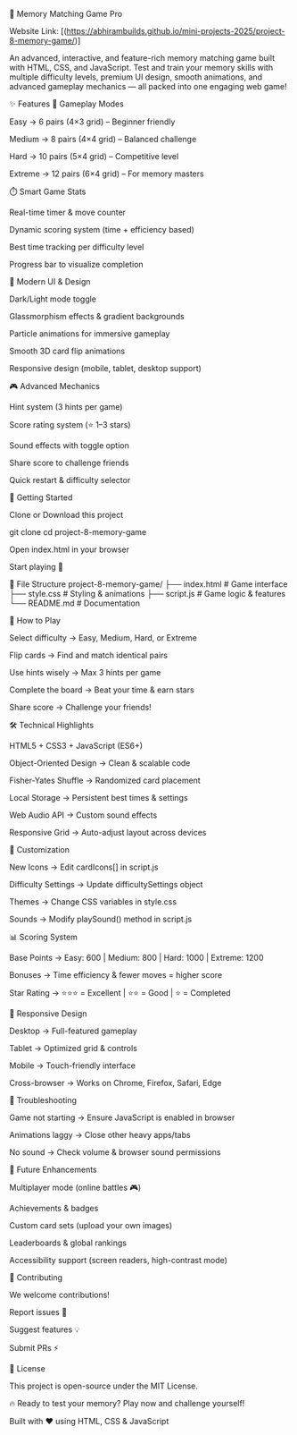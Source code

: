 🧠 Memory Matching Game Pro

Website Link: [(https://abhirambuilds.github.io/mini-projects-2025/project-8-memory-game/)]

An advanced, interactive, and feature-rich memory matching game built with HTML, CSS, and JavaScript. Test and train your memory skills with multiple difficulty levels, premium UI design, smooth animations, and advanced gameplay mechanics — all packed into one engaging web game!

✨ Features
🎯 Gameplay Modes

Easy → 6 pairs (4×3 grid) – Beginner friendly

Medium → 8 pairs (4×4 grid) – Balanced challenge

Hard → 10 pairs (5×4 grid) – Competitive level

Extreme → 12 pairs (6×4 grid) – For memory masters

⏱️ Smart Game Stats

Real-time timer & move counter

Dynamic scoring system (time + efficiency based)

Best time tracking per difficulty level

Progress bar to visualize completion

🎨 Modern UI & Design

Dark/Light mode toggle

Glassmorphism effects & gradient backgrounds

Particle animations for immersive gameplay

Smooth 3D card flip animations

Responsive design (mobile, tablet, desktop support)

🎮 Advanced Mechanics

Hint system (3 hints per game)

Score rating system (⭐ 1–3 stars)

Sound effects with toggle option

Share score to challenge friends

Quick restart & difficulty selector

🚀 Getting Started

Clone or Download this project

git clone <repository-url>
cd project-8-memory-game


Open index.html in your browser

Start playing 🎉

📁 File Structure
project-8-memory-game/
├── index.html       # Game interface
├── style.css        # Styling & animations
├── script.js        # Game logic & features
└── README.md        # Documentation

🎯 How to Play

Select difficulty → Easy, Medium, Hard, or Extreme

Flip cards → Find and match identical pairs

Use hints wisely → Max 3 hints per game

Complete the board → Beat your time & earn stars

Share score → Challenge your friends!

🛠️ Technical Highlights

HTML5 + CSS3 + JavaScript (ES6+)

Object-Oriented Design → Clean & scalable code

Fisher-Yates Shuffle → Randomized card placement

Local Storage → Persistent best times & settings

Web Audio API → Custom sound effects

Responsive Grid → Auto-adjust layout across devices

🎨 Customization

New Icons → Edit cardIcons[] in script.js

Difficulty Settings → Update difficultySettings object

Themes → Change CSS variables in style.css

Sounds → Modify playSound() method in script.js

📊 Scoring System

Base Points → Easy: 600 | Medium: 800 | Hard: 1000 | Extreme: 1200

Bonuses → Time efficiency & fewer moves = higher score

Star Rating →
⭐⭐⭐ = Excellent | ⭐⭐ = Good | ⭐ = Completed

📱 Responsive Design

Desktop → Full-featured gameplay

Tablet → Optimized grid & controls

Mobile → Touch-friendly interface

Cross-browser → Works on Chrome, Firefox, Safari, Edge

🐛 Troubleshooting

Game not starting → Ensure JavaScript is enabled in browser

Animations laggy → Close other heavy apps/tabs

No sound → Check volume & browser sound permissions

🌟 Future Enhancements

Multiplayer mode (online battles 🎮)

Achievements & badges

Custom card sets (upload your own images)

Leaderboards & global rankings

Accessibility support (screen readers, high-contrast mode)

🤝 Contributing

We welcome contributions!

Report issues 🐞

Suggest features 💡

Submit PRs ⚡

📄 License

This project is open-source under the MIT License.

🔥 Ready to test your memory? Play now and challenge yourself!

Built with ❤️ using HTML, CSS & JavaScript
